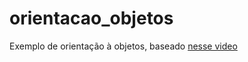 # orientacao_objetos
Exemplo de orientação à objetos, baseado <a href='https://youtu.be/_mBqvoSJIBU?si=rmbrdrp8ImSsdAvT'>nesse video</a>
